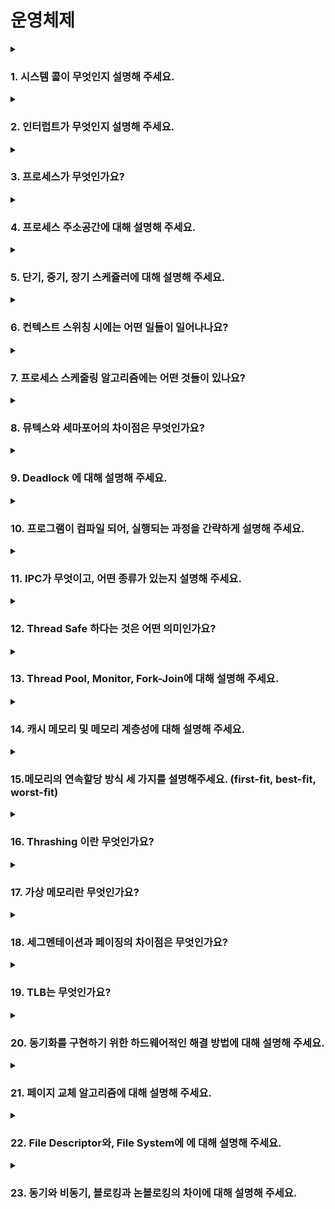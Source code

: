 # 운영체제

<details>
<summary><h3>1. 시스템 콜이 무엇인지 설명해 주세요.</h3></summary>
<div markdown="1">     

운영체제에서 제공하는 서비스를 이용하기 위한 프로그래밍 인터페이스이다.<br> 시스템콜의 유형으로는 프로세스 제어, 파일 조작, 장치 조작, 정보 유지보수, 통신과 보호 등으로 나눌 수 있습니다.<br>
사용자 모드에서는 사용자 애플리케이션 코드가 사용되고, 접근할 수 있는 영역에 제한이 있기 때문에 해당 모드에서는 하드웨어(디스크, I/O등)에 직접적으로 접근할 수 없습니다. 접근을 위해서 시스템 콜을 사용하게 됩니다.
- **우리가 사용하는 시스템 콜의 예시를 들어주세요.**<br>
  프로세스 제어를 위한 system call중 다음을 예시로 들 수 있습니다.
  - `fork()`: 자식 프로세스 생성
  - `exec()`: 자신을 수행가능한 다른 프로세스로 대치 수행
  - `wait()`: 프로세스 종료시까지 대기
  - 이외에도 pipe, signal, exit, open, create, close, read, write등이 있습니다.
- **시스템 콜이, 운영체제에서 어떤 과정으로 실행되는지 설명해 주세요.**

  <img width="70%" src="https://user-images.githubusercontent.com/76734067/212707431-a854e8df-61a1-41cf-90cb-335dbc190c3b.png">

  1. 라이브러리 함수(예: printf)를 호출한다.
  2. 라이브러리 함수 내부에서 시스템 콜(write)를 호출한다.
  3. 시스템 콜의 인덱스를 CPU레지스터에 저장한다.
  4. 0x80 인터럽트를 발생시킨다.(커널모드로 전환)
  5. IDT(Interrupt Descriptor Table)을 참조하여 system_call()을 호출한다.
  6. 이때 `3`에서 저장한 인덱스를 system_call()함수 내에 저장한다.
  7. sys_call_table을 참조해 해당 인덱스에 맞는 기능(sys_write)을 호출한다.
  8. 수행이 모두 끝나면 사용자 모드로 전환한다.
- **시스템 콜의 유형에 대해 설명해 주세요.**<br>
  시스템 콜은 다음 6가지로 분류할 수 있습니다.
  - 프로세스 제어
  - 파일 조작
  - 디바이스 조작
  - 정보관리
  - 커뮤니케이션
  - 보안

- **운영체제의 Dual Mode 에 대해 설명해 주세요.**<br>
  이중 동작 모드(Dual-mode Operation)이란 운영체제를 보호하기 위한 기법입니다. 사용자와 운영체제는 시스템 자원을 공유하기 때문에 사용자에게 제한을 주지 않으면 사용자가 메모리 내의 주요 운영체제 자원을 망가뜨릴 위험이 생기게 됩니다. 따라서 시스템 자원 접근을 제한하는 보호장치가 필수적인데 그를 위해서 이중 동작모드를 사용하게 됩니다. **커널 모드**와 **유저 모드**라는 두가지 모드로 나뉘게 됩니다.
  - 커널모드
    - supervisor mode, system mode, privileged mode등으로도 불리운다.
    - 운영체제를 위한 동작을 담당한다.
    - 시스템의 **모든 메모리에 접근**할 수 있고 **모든 CPU명령을 실행**할 수 있다.
    - 운영체제 코드나 디바이스 드라이버 같은 커널모드 코드를 실행한다.
    - CPU는 커널모드 특권 수준에서 코드를 실행한다.
  - 유저모드
    - 사용자를 위한 동작을 담당한다.
    - 사용자 애플리케이션 코드가 실행된다.
    - 시스템 데이터에 **제한된 접근만이 허용**되며 하드웨어를 직접 접근할 수 없다.
    - 유저 애플리케이션에서 시스템 서비스를 호출하면 유저모드에서 커널모드로 전환된다.
    - 유저모드에서 실행하는 스레드는 자신만의 유저모드 스택을 가진다.

- **서로 다른 시스템 콜을 어떻게 구분할 수 있을까요?**<br>
  커널은 내부적으로 각각의 시스템 콜을 구분하기 위해 기능별로 고유번호를 할당하고 그 번호에 해당하는 제어루틴을 커널 내부에 정의하고 있습니다.

</details>

<details>
<summary><h3>2. 인터럽트가 무엇인지 설명해 주세요.</h3></summary>
<div markdown="1">   

CPU가 프로그램을 실행하고 있을 때, 입출력 하드웨어 등의 장치에 예외상황이 발생해서 CPU에게 처리할 수 있도록 알려주는 것.
- **인터럽트는 어떻게 처리하나요?**<br>
  1. 실행하고 있던 프로그램의 실행을 중단합니다.
  2. 현재의 프로그램 상태를 PCB에 보존합니다.
  3. 인터럽트 처리 루틴을 실행합니다.
  4. 인터럽트 서비스 루틴을 실행합니다.
  5. 인터럽트 요청 신호가 발생했을 때 보관한 PC값을 다시 PC에 저장합니다.
  6. PC의 값을 이용하여 인터럽트 발생 이전에 수행중이던 프로그램을 계속 실행합니다.
- **Polling 방식에 대해 설명해 주세요.**<br>
  폴링(Polling)이란 하드웨어장치의 상태를 수시로 체크하여 명령을 받을 수 있는지를 확인하는 것을 말한다.<br>
  - Polling을 하는 동안에는 다른 프로세스에게 CPU를 양도하지 않는다.
  - 하드웨어 장치가 동작을 완료하는 동안 루프를 돌면서 하드웨어의 상태를 체크한다.
  - 하지만 이러한 동작으로 인해서 CPU를 많이 낭비하게 된다.
- **인터럽트와 폴링의 장단점**<br>
  - 인터럽트를 사용하면 CPU연산과 I/O장치 작업을 중첩시켜서 수행할 수 있게 됩니다. 따라서 인터럽트를 사용하는 것이 CPU의 사용률을 높일 수 있습니다.
  - 하지만 인터럽트를 사용하게되면 context switching에서 많은 비용이 수반되기 때문에 단 한번의 폴링으로만 끝날 정도의 빠른 하드웨어 장치라면 폴링이 더 효율적이다.
- **HW / SW 인터럽트에 대해 설명해 주세요.**<br>
  - 하드웨어 인터럽트(외부 인터럽트)
    - 일반적으로 컴퓨터의 하드웨어에서 발생하는 것을 말합니다.
    - 전원의 이상, CPU의 기능 및 기계의 착오, 키보드 동작 또는 입출력 장치의 데이터 전송 등이 있습니다.
  - 소프트웨어 인터럽트(내부 인터럽트)
    - 프로그램 내부에서 발생하는 것으로, 잘못된 명령이나 잘못된 데이터를 사용할 때 발생합니다.
    - Trap이라고도 부릅니다.
    - 허용하지 않은 명령 또는 공간에 접근하거나, 계산결과에 대한 오버플로(Overflow)/언더플로(UnderFlow)등이 있습니다.
</details>

<details>
<summary><h3>3. 프로세스가 무엇인가요?</h3></summary>
<div markdown="1">    

프로세스란 프로그램의 하나의 작업의 단위라고 할 수 있습니다.
- **프로그램과 프로세스, 스레드의 차이에 대해 설명해 주세요.**<br>
  프로세스는 독립된 메모리 영역을 가지는 반면에 스레드는 독립된 메모리 영역을 가지지 않고 같은 프로세스에 속해있는 스레드끼리 stack영역을 제외한 공간을 공유하고 있습니다.
- **PCB가 무엇인가요?**<br>
  PCB는 프로세스의 메타데이터를 저장해놓은 공간입니다. 프로세스에 할당되는 독립적인 메모리 공간과는 별개로 저장됩니다.
- **PCB가 왜 필요한가요?**<br>
  CPU는 프로세스의 상태에 따라 교체작업이 이루어집니다. 이때 교체되는 프로세스의 상태를 기억하기 위해서 프로세스를 정보를 PCB에 저장하게 됩니다. 그리고 새로 불러올 프로세스의 정보를 불러오는데도 필요합니다.
- **PCB는 어떻게 관리되나요?**<br>
  PCB는 링크드리스트 방식으로 관리됩니다. PCB List Head에 PCB들이 생성될 때마다 붙게 됩니다. 주소값으로 연결되어있는 연결리스트이기 때문에 삽입과 삭제가 용이합니다.
- **그렇다면, 스레드는 PCB를 갖고 있을까요?**<br>
  스레드는 PCB를 가지지 않고 스레드의 정보는 TCB(Thread Control Block)에 저장됩니다. Thread별로 존재하는 자료구조이고, PC와 Register Set(CPU)정보 그리고 PCB를 가리키는 포인터를 가집니다. 스레드에 대한 정보만 가지고 있으면 되므로 PCB보다 적은 데이터를 가집니다.
- **리눅스에서, 프로세스와 스레드는 각각 어떻게 생성될까요?**<br>

- **자식 프로세스가 상태를 알리지 않고 죽거나, 부모 프로세스가 먼저 죽게 되면 어떻게 처리하나요?**<br>
  - 자식 프로세스가 종료되었지만 부모프로세스가 자식프로세스의 종료 상태를 회수 하지 않았을 경우에 자식 프로세스를 **좀비프로세스**라고 합니다.
    - 자식프로세스가 종료된 이후에 부모 프로세스가 자식 프로세스의 상태를 알고 싶을 수 있기 때문에 커널은 자식프로세스가 종료되더라도 최소한의 정보(PID, 프로세스 종료상태 등)을 가지고 있게 됩니다.
    - 부모 프로세스가 좀비 프로세스의 종료상태를 회수하게 되면 (wait 시스템 콜을 통하여)좀비 프로세스는 제거됩니다.
    - 좀비 프로세스가 쌓이게 되면 리소스의 유출을 야기할 수 있기 때문에 부모 프로세스는 wait시스템 콜 함수를 사용하여 자식 프로세스의 종료 상태를 읽어들이는 것이 중요합니다.
  - 부모 프로세스가 자식 프로세스보다 먼저 종료되면 자식 프로세스는 **고아프로세스**가 됩니다.
    - 부모 프로세스가 자식 프로세스보다 먼저 종료되면 init프로세스가 자식 프로세스의 새로운 부모 프로세스가 됩니다.
    - 종료되는 프로세스가 발생할 때 커널은 이 프로세스가 누구의 부모 프로세스인지 확인한 후, 커널이 자식프로세스의 부모프로세스 ID를 1(init 프로세스)로 바꾸어줍니다.
    - 고아프로세스가 작업을 종료하면 init프로세스가 wait함수를 호출하여 고아프로세스의 종료상태를 회수함으로써 좀비프로세스가 되는 것을 방지합니다.
- **리눅스에서, 데몬프로세스에 대해 설명해 주세요.**<br>
  - 데몬프로세스란 백그라운드 프로세스 중에서 부모프로세스ID(PPID)가 1이거나 혹은 다른 데몬 프로세스인 프로세스를 말한다.
  - 리눅스의 백그라운드에서 동작하면서 특정한 서비스를 제공하는 프로세스를 말합니다.
  - 대표적인 데몬 프로세스로는 웹서버 데몬이 있습니다. 웹서버 데몬 프로세스는 터미널을 통해서 실행될 수 있지만 터미널을 통해서 사용자와 대화할 필요가 없기 때문에 백그라운드 프로세스로 생성하도록 만들어져 있습니다. 프로그램의 소스 안에서 fork()함수를 통해 자식을 생성하고 부모는 죽습니다. 그리고 생성된 자식은 부모 프로세스를 init프로세스로 변경한 뒤 서비스를 수행할 자식 프로세스를 여러개 fork()하게 됩니다.
</details>

<details>
<summary><h3>4. 프로세스 주소공간에 대해 설명해 주세요.</h3></summary>
<div markdown="1">  

<img width="60%" src="https://user-images.githubusercontent.com/76734067/212748298-17121fc7-8ced-4178-b0b6-a44b5ea9bb3d.png">

프로세스의 주소공간은 대략적으로 Code, Data, Stack, Heap영역으로 나누어집니다.
- Code
  - 프로그램이 실행될 수 있도록 CPU가 해석 가능한 기계어 코드가 위치합니다.
  - 수정되면 안되므로 읽기전용(Read-Only)상태로 저장되어 있습니다.
- Data
  - 전역변수, 정적(static)변수가 저장됩니다.
  - 프로그램 시작과 함께 생성되고, 종료시 소멸된다.
  - 초기화되지 않은 변수가 있다면 BSS영역에 저장된다.
- Stack
  - 함수의 호출과 관계되는 지역변수와 매개변수가 저장되는 영역이다.
  - 메모리의 높은 주소에서 낮은 주소의 방향으로 할당된다.
  - 재귀함수를 많이 호출하거나 지역변수를 너무 많이 가지고 있어 ~~힙 영역을 침범하게 되면~~ 스택영역을 벗어나게 되면 stack overflow가 발생한다.
- Heap
  - 런타임에 크기가 결정되는 영역이다.
  - 사용자에 의해서 공간이 동적으로 할당 및 해제된다.
  - 메모리의 낮은 주소에서 높은 주소의 방향으로 할당된다.
  - 스택영역을 침범하게 되면 heap overflow가 발생한다.

- **초기화 하지 않은 변수들은 어디에 저장될까요?**<br>
  BSS영역에 저장됩니다.
- **일반적인 주소공간 그림처럼, Stack과 Heap의 크기는 매우 크다고 할 수 있을까요? 그렇지 않다면, 그 크기는 언제 결정될까요?**<br>
  Stack의 크기는 생성과 동시에 크기가 정해집니다. 한번 정해지면 바뀌지 않습니다.
- **Stack과 Heap 공간에 대해, 접근 속도가 더 빠른 공간은 어디일까요?**<br>
- **다음과 같이 공간을 분할하는 이유가 있을까요?**<br>
  - 역할의 분배를 위해서 영역을 구분하게 된다. Stack영역을 통해 함수의 흐름을 관리하고 Data 영역을 통해 전역변수와 static변수를 관리하게 된다.
  - 만약 하나의 프로세스가 여러개의 스레드를 갖는다면 각각의 스레드가 Data 영역의 동일한 내용을 공유함으로써 똑같은 공간을 여러개 만들지 않고 메모리를 절약할 수 있다.
- **스레드의 주소공간은 어떻게 구성되어 있을까요?**<br>
  스레드도 자신만의 주소공간을 가지고 있습니다. 하지만 실제로 살펴보면 스레드가 갖고있는 것은 Stack영역밖에 없고 나머지 공간은 프로세스의 값을 함께 써서 다른 스레드와 공유하게 됩니다. 따라서 Data영역에 있는 자원은 동시에 여러 스레드가 접근할 수 있습니다.

</details>

<details>
<summary><h3>5. 단기, 중기, 장기 스케쥴러에 대해 설명해 주세요.</h3></summary>
<div markdown="1"> 

장기스케줄러는 사용할 수 있는 메모리들은 한정되어있는데 많은 프로세스들이 한꺼번에 메모리에 올라올 경우, 디스크에 임시로 저장되게 된다. 여기 저장되어있는 프로세스 중 어떤 프로세스를 Ready Queue로 보낼지 결정하는 역할을 한다. 메모리와 디스크 사이의 스케줄링을 담당하고 프로세스에 메모리를 할당합니다. 실행중인 프로세스의 수(degree of Multiprogramming)을 제어한다는 점이 중요합니다.

단기스케줄러는 메모리에 올라와있는 프로세스 중 어떤 프로세스에게 CPU를 할당할지를 결정합니다. 메모리와 CPU사이의 스케줄링을 담당하고, Ready Queue에 있는 프로세스 중 어떤 프로세스를 running시킬지 결정한다

중기 스케줄러는 여유공간의 마련을 위해 프로세스를 통째로 메모리에서 디스크로 쫓아낸다(swapping), 다른말로하면 프로세스를 메모리에서 해제(deallocated)시킨다. degree of Multiprogramming을 제어하기 위해서 사용한다. 현재 시스템에서 메모리에 너무 많은 프로그램이 올라오는 것을 제어하기 위해서 사용한다.

- **현대 OS에는 단기, 중기, 장기 스케쥴러를 모두 사용하고 있나요?**<br>
  현대의 시분할 시스템에서 사용되는 운영체제에는 일반적으로 장기 스케줄러를 두지 않는 경우가 대부분이다. 과거에는 적은양의 메모리를 많은 프로세스들에게 할당하면 프로세스당 메모리 보유량이 적어져 장기스케줄러가 이를 조절하는 역할을 했지만 현대의 운영체제에서는 프로세스가 시작되면 장기스케줄러 없이 바로 그 프로세스에 메모리를 할당해 준비 큐(Ready Queue)에 넣어주게 된다. 

- **프로세스의 스케쥴링 상태에 대해 설명해 주세요.**<br>
  <img width="70%" src="https://user-images.githubusercontent.com/76734067/212918498-6b8977d3-284e-4a92-b3ed-227e3675d14d.png">
  - `new`: 프로세스 생성 중. 프로세스를 생성하고 있는 단계로, 커널 공간에 PCB가 만들어진 상태이다.
  - `Ready`: 프로세스가 CPU를 기다리는 상태. 프로세스가 메모리에 적재된 상태로, 실행하는데 필요한 자원을 모두 얻은 상태이다.
  - `Running`: 프로세스가 CPU를 할당받아 명령어를 수행중인 상태. 일반적으로 CPU가 하나이기 때문에 여러 프로세스가 동시에 실행되어도 실제로 실행중인 프로세스는 매시점 하나뿐이다.
  - `Waiting`: 프로세스가 어떤 사건(event)가 완료되기를 기다리는 상태. 프로세스가 실행되다가 할당받은 CPU를 반납하고 특별한 event가 완료되길 기다린다.
  - `Terminated`: 프로세스의 실행종료. 프로세스의 실행이 완료되고 할당된 CPU를 반납한다.
  - `Suspended`: 프로세스의 중지 상태. 메모리를 강제로 뺏긴 상태로 특정한 이유로 프로세스의 수행이 정지된 상태를 의미한다. 외부에서 다시 재개시키지 않는 이상 다시 활성화 될수 없다.
    - `suspended ready`: 준비상태(Ready)에 있던 프로세스가 디스크로 스왑 아웃
    - `suspended blocked`: 봉쇄상태(Blocked)에 있던 프로세스가 디스크로 스왑 아웃

- **preemptive/non-preemptive 에서 존재할 수 없는 상태가 있을까요?**<br>
  - ?

- **Memory가 부족할 경우, Process는 어떠한 상태로 변화할까요?**<br>
  메모리가 부족하게 되면 중기 스케줄러에 의해 프로세스 메모리영역의 일부가 디스크로 스왑 아웃되면서 `Suspended`상태로 들어간다.

</details>

<details>
<summary><h3>6. 컨텍스트 스위칭 시에는 어떤 일들이 일어나나요?</h3></summary>
<div markdown="1">  

1. Task의 대부분의 정보는 Register에 저장되고 PCB(Process Control Block)으로 관리된다.
2. 현재 실행하고 있는 Task의 PCB정보를 저장한다.(Process Stack, Ready Queue)
3. 다음에 실행할 Task의 PCB정보를 읽어 Register에 적재하고 CPU가 이전에 진행했던 과정을 연속적으로 수행할 수 있다.

- **그래서 컨텍스트 스위칭이란 무엇인가요?**<br>
  - 프로세스의 상태정보를 저장하고 복원하는 일련의 과정을 말합니다.
- **프로세스와 쓰레드는 컨텍스트 스위칭이 발생했을 때 어떤 차이가 있을까요?**<br>
  - 쓰레드 컨텍스트 스위칭
    - TCS는 CPU가 스레드의 현재 상태를 저장하고 **동일한 프로세스의** 다른 스레드로 전환할 때 발생한다.
    - TCS는 CPU가 여러 스레드를 동시에 처리하도록 도와준다.
    - **스위칭 시에 가져와야 할 내용이 PC값이나 스택등으로 프로세스보다 적어 더 빠르고 저렴하다.**
  - 프로세스 컨텍스트 스위칭
    - PCS는 운영체제의 스케줄러가 실행중인 프로그램의 현재 상태를 저장하고 다른 프로그램으로 전환할 때 발생한다.
    - 실행을 위해 새 프로그램의 상태를 로드하는 것과 관련된다.
    - 작업하는 메모리 주소공간도 전환된다.
    - **독립적인 메모리 공간을 가지므로 캐시메모리를 초기화하는 등 무거운 작업이 진행될 수 있어 TCS에 비해서 상대적으로 느리고, 비용도 많이 든다.**

- **컨텍스트 스위칭이 발생할 때, 기존의 프로세스 정보는 커널스택에 어떠한 형식으로 저장되나요?**<br>
  - ?

- **컨텍스트 스위칭은 언제 일어날까요?**<br>
  1. I/O 인터럽트가 발생했을 때
  2. CPU사용시간이 만료 되었을 때
  3. 자식프로세스가 Fork되었을 때
  4. 인터럽트의 처리를 기다릴 때(?)

</details>

<details>
<summary><h3>7. 프로세스 스케줄링 알고리즘에는 어떤 것들이 있나요?</h3></summary>
<div markdown="1">  

[다음 페이지](https://github.com/January1st-98/Swift/blob/main/cs/operating-system.md#cpu-%EC%8A%A4%EC%BC%80%EC%A4%84%EB%9F%AC)에 정리해두었습니다.<br>
FCFS, SJF, SRTF, Priority-Scheduling, Round-Robin(RR)등이 있습니다.

- **RR을 사용할 때, Time Slice에 따른 trade-off를 설명해 주세요.**<br>
  - Time Slice가 짧아질수록 사용자 반응성이 좋아지지만 context switching이 발생하기 때문에 그만큼 오버헤드가 많이 소모된다.
  - Time Slice가 너무길어지면 FCFS 알고리즘과 다를바 없어진다. 사용자 반응성도 그만큼 줄어들게 된다.
- **싱글 스레드 CPU 에서 상시로 돌아가야 하는 프로세스가 있다면, 어떤 스케쥴링 알고리즘을 사용하는 것이 좋을까요? 또 왜 그럴까요?**<br>

- **동시성과 병렬성의 차이에 대해 설명해 주세요.**<br>
  동시성은 작업이 끝나기를 기다리고 처리하는지, 아니면 작업이 끝나는 것을 기다리지 않는것의 문제이고, 병렬성은 작업을 하나의 스레드에서 처리할 지, 여러개의 스레드에서 처리할지에 대한 것이다.
- **Multi-level Feedback Queue**가 무엇인가요?
  - [멀티 레벨 피드백 큐](https://velog.io/@jewelrykim/%EB%A9%80%ED%8B%B0-%EB%A0%88%EB%B2%A8-%ED%94%BC%EB%93%9C%EB%B0%B1-%ED%81%90%EC%9A%B0%EC%84%A0%EC%88%9C%EC%9C%84-%EC%8A%A4%EC%BC%80%EC%A5%B4%EB%A7%81)
- **타 스케쥴러와 비교하여, Multi-level Feedback Queue는 어떤 문제점들을 해결한다고 볼 수 있을까요?**<br>
  1. 짧은 작업을 먼저 실행시켜 반환시간을 최적화 하고자 하였다.<br>
    SJF, STCF같은 알고리즘은 작업의 실행시간정보를 필요로 하지만, 운영체제 입장에서는 작업의 실행시간에 대한 정보를 미리 알 수 없다.
  2. MLFQ를 통해 대화형 사용자에게 응답이 빠른 시스템이라는 느낌을 주고자 하였다.<br>
    RR은 응답시간은 단축시키지만 반환시간은 거의 최악이였기 때문이다.

</details>

<details>
<summary><h3>8. 뮤텍스와 세마포어의 차이점은 무엇인가요?</h3></summary>
<div markdown="1">  

1. 가장 큰 차이점은 뮤텍스는 동기화 대상이 되는 자원이 하나라면, 세마포어는 하나이상의 자원에서 사용가능하다는 점 입니다. Mutex는 상태가 0과 1인 이진 세마포어라고 볼 수 있습니다.
2. 세마포어는 소유할 수 없는 반면, 뮤텍스는 소유가 가능하고 소유주가 이에 대한 책임을 집니다.
3. Mutex는 Locking매커니즘으로 locking을 걸은 쓰레드만이 Ciritical Section을 나갈 때 락을 해제할 수 있다. 하지만 세마포어는 Signaling 매커니즘으로 lock을 걸지 않은 쓰레드도 signal을 사용해서 락을 해제할 수 있다.
4. 세마포어는 시스템 범위에 걸쳐 있고 파일 시스템 상의 파일 형태로 존재하지만, 뮤텍스는 프로세스 범위를 가지며 프로세스가 종료될 때 자동으로 해제된다.

- **이진 세마포어와 뮤텍스의 차이에 대해 설명해 주세요.**<br>
  이진 세마포어는 0, 1값만을 가지는 세마포어를 말합니다. 값이 두개밖에 없기 때문에 뮤텍스와 차이가 없어보이지만 뮤텍스는 lock을 설정한 프로세스만이 lock을 해제할 수 있다. 하지만 이진 세마포어의 경우 lock을 설정한 프로세스와 해제하는 프로세스가 다를 수 있다.

</details>

<details>
<summary><h3>9. Deadlock 에 대해 설명해 주세요.</h3></summary>
<div markdown="1">  

- **Deadlock 이 동작하기 위한 4가지 조건에 대해 설명해 주세요.**<br>
- **그렇다면 3가지만 충족하면 왜 Deadlock 이 발생하지 않을까요?**<br>
- **어떤 방식으로 예방할 수 있을까요?**<br>
- **왜 현대 OS는 Deadlock을 처리하지 않을까요?**<br>
- **Wait Free와 Lock Free를 비교해 주세요.**<br>

</details>

<details>
<summary><h3>10. 프로그램이 컴파일 되어, 실행되는 과정을 간략하게 설명해 주세요.</h3></summary>
<div markdown="1">  

- **링커와, 로더의 차이에 대해 설명해 주세요.**<br>
- **컴파일 언어와 인터프리터 언어의 차이에 대해 설명해 주세요.**<br>
- **JIT에 대해 설명해 주세요.**<br>
- **본인이 사용하는 언어는, 어떤식으로 컴파일 및 실행되는지 설명해 주세요.**<br>

</details>

<details>
<summary><h3>11. IPC가 무엇이고, 어떤 종류가 있는지 설명해 주세요.</h3></summary>
<div markdown="1">  
<ul>
<li> Shared Memory가 무엇이며, 사용할 때 유의해야 할 점에 대해 설명해 주세요.</li>
<li> 메시지 큐는 단방향이라고 할 수 있나요?</li>
</ul>
</details>

<details>
<summary><h3>12. Thread Safe 하다는 것은 어떤 의미인가요?</h3></summary>
<div markdown="1">  
<ul>
<li> Thread Safe 를 보장하기 위해 어떤 방법을 사용할 수 있나요?</li>
<li> Peterson's Algorithm 이 무엇이며, 한계점에 대해 설명해 주세요.</li>
<li> Race Condition 이 무엇인가요?</li>
</ul>
</details>

<details>
<summary><h3>13. Thread Pool, Monitor, Fork-Join에 대해 설명해 주세요.</h3></summary>
<div markdown="1">  
<ul>
</ul>
</details>

<details>
<summary><h3>14. 캐시 메모리 및 메모리 계층성에 대해 설명해 주세요.</h3></summary>
<div markdown="1">  
<ul>
<li> 캐시 메모리는 어디에 위치해 있나요?</li>
<li> L1, L2 캐시에 대해 설명해 주세요.</li>
<li> 캐시에 올라오는 데이터는 어떻게 관리되나요?</li>
<li> 캐시간의 동기화는 어떻게 이루어지나요?</li>
<li> 캐시 메모리의 Mapping 방식에 대해 설명해 주세요.</li>
<li> 캐시의 지역성에 대해 설명해 주세요.</li>
<li> 캐시의 지역성을 기반으로, 이차원 배열을 가로/세로로 탐색했을 때의 성능 차이에 대해 설명해 주세요.</li>
</ul>
</details>

<details>
<summary><h3>15.메모리의 연속할당 방식 세 가지를 설명해주세요. (first-fit, best-fit, worst-fit)</h3></summary>
<div markdown="1">  
<ul>
<li> worst-fit 은 언제 사용할 수 있을까요?</li>
<li> 성능이 가장 좋은 알고리즘은 무엇일까요?</li>
</ul>
</details>

<details>
<summary><h3>16. Thrashing 이란 무엇인가요?</h3></summary>
<div markdown="1">  
<ul>
<li> Thrashing 발생 시, 어떻게 완화할 수 있을까요?</li>
</ul>
</details>

<details>
<summary><h3>17. 가상 메모리란 무엇인가요?</h3></summary>
<div markdown="1">  
<ul>
<li> 가상 메모리가 가능한 이유가 무엇일까요?</li>
<li> Page Fault가 발생했을 때, 어떻게 처리하는지 설명해 주세요.</li>
<li> 페이지 크기에 대한 Trade-Off를 설명해 주세요.</li>
<li> 페이지 크기가 커지면, 페이지 폴트가 더 많이 발생한다고 할 수 있나요?</li>
</ul>
</details>

<details>
<summary><h3>18. 세그멘테이션과 페이징의 차이점은 무엇인가요?</h3></summary>
<div markdown="1">  
<ul>
<li> 페이지와 프레임의 차이에 대해 설명해 주세요.</li>
<li> 내부 단편화와, 외부 단편화에 대해 설명해 주세요.</li>
<li> 페이지에서 실제 주소를 어떻게 가져올 수 있는지 설명해 주세요.</li>
<li> 어떤 주소공간이 있을 때, 이 공간이 수정 가능한지 확인할 수 있는 방법이 있나요?</li>
<li> 32비트에서, 페이지의 크기가 1kb 이라면 페이지 테이블의 최대 크기는 몇 개일까요?</li>
</ul>
</details>

<details>
<summary><h3>19. TLB는 무엇인가요?</h3></summary>
<div markdown="1">  
<ul>
<li> TLB를 쓰면 왜 빨라지나요?</li>
<li> MMU가 무엇인가요?</li>
<li> TLB와 MMU는 어디에 위치해 있나요?</li>
</ul>
</details>

<details>
<summary><h3>20. 동기화를 구현하기 위한 하드웨어적인 해결 방법에 대해 설명해 주세요.</h3></summary>
<div markdown="1">  
<ul>
<li> volatile 키워드는 어떤 의미가 있나요?</li>
<li> 싱글코어가 아니라 멀티코어라면, 어떻게 동기화가 이뤄질까요?</li>
</ul>
</details>

<details>
<summary><h3>21. 페이지 교체 알고리즘에 대해 설명해 주세요.</h3></summary>
<div markdown="1">  
<ul>
<li> LRU 알고리즘은 어떤 특성을 이용한 알고리즘이라고 할 수 있을까요?</li>
<li> LRU 알고리즘을 구현한다면, 어떻게 구현할 수 있을까요?</li>
</ul>
</details>

<details>
<summary><h3>22. File Descriptor와, File System에 에 대해 설명해 주세요.</h3></summary>
<div markdown="1">  
<ul>
<li> I-Node가 무엇인가요?</li>
</ul>
</details>

<details>
<summary><h3>23. 동기와 비동기, 블로킹과 논블로킹의 차이에 대해 설명해 주세요.</h3></summary>
<div markdown="1">  
<ul>
<li> 그렇다면, 동기이면서 논블로킹이고, 비동기이면서 블로킹인 경우는 의미가 있다고 할 수 있나요?</li>
<li> I/O 멀티플렉싱에 대해 설명해 주세요.</li>
</ul>
</details>
